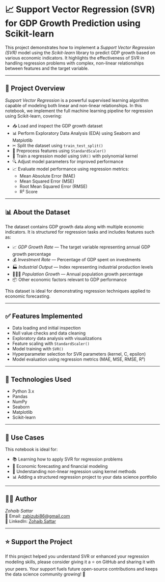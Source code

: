 # 📈 Support Vector Regression (SVR) for GDP Growth Prediction using Scikit-learn

This project demonstrates how to implement a *Support Vector Regression (SVR)* model using the *Scikit-learn* library to predict GDP growth based on various economic indicators. It highlights the effectiveness of SVR in handling regression problems with complex, non-linear relationships between features and the target variable.

---

## 📘 Project Overview

*Support Vector Regression* is a powerful supervised learning algorithm capable of modeling both linear and non-linear relationships. In this notebook, we implement the full machine learning pipeline for regression using Scikit-learn, covering:

- 📥 Load and inspect the GDP growth dataset  
- 📊 Perform Exploratory Data Analysis (EDA) using Seaborn and Matplotlib  
- ✂ Split the dataset using `train_test_split()`  
- 🔧 Preprocess features using `StandardScaler()`  
- 🧠 Train a regression model using `SVR()` with polynomial kernel  
- 🔍 Adjust model parameters for improved performance  
- 📈 Evaluate model performance using regression metrics:
  - Mean Absolute Error (MAE)  
  - Mean Squared Error (MSE)  
  - Root Mean Squared Error (RMSE)  
  - R² Score  

---

## 📊 About the Dataset

The dataset contains GDP growth data along with multiple economic indicators. It is structured for regression tasks and includes features such as:

- 📈 *GDP Growth Rate* — The target variable representing annual GDP growth percentage  
- 💰 *Investment Rate* — Percentage of GDP spent on investments  
- 🏭 *Industrial Output* — Index representing industrial production levels  
- 👨‍👩‍👦 *Population Growth* — Annual population growth percentage  
- 📦 Other economic factors relevant to GDP performance  

This dataset is ideal for demonstrating regression techniques applied to economic forecasting.

---

## ✅ Features Implemented

- Data loading and initial inspection  
- Null value checks and data cleaning  
- Exploratory data analysis with visualizations  
- Feature scaling with `StandardScaler()`  
- Model training with `SVR()`  
- Hyperparameter selection for SVR parameters (kernel, C, epsilon)  
- Model evaluation using regression metrics (MAE, MSE, RMSE, R²)  

---

## 🧪 Technologies Used

- Python 3.x  
- Pandas  
- NumPy  
- Seaborn  
- Matplotlib  
- Scikit-learn  

---

## 📂 Use Cases

This notebook is ideal for:

- 📚 Learning how to apply SVR for regression problems  
- 💼 Economic forecasting and financial modeling  
- 🧠 Understanding non-linear regression using kernel methods  
- 📊 Adding a structured regression project to your data science portfolio  

---

## 👨‍💻 Author

*Zohaib Sattar*  
📧 Email: [zabizubi86@gmail.com](mailto:zabizubi86@gmail.com)  
🔗 LinkedIn: [Zohaib Sattar](https://www.linkedin.com/in/zohaib-sattar)  

---

## ⭐ Support the Project

If this project helped you understand SVR or enhanced your regression modeling skills, please consider giving it a ⭐ on GitHub and sharing it with your peers. Your support fuels future open-source contributions and keeps the data science community growing! 🚀
